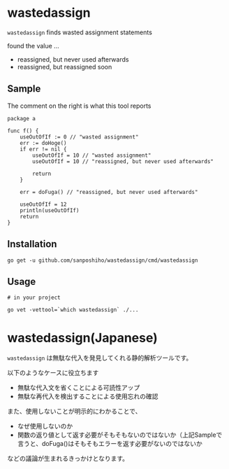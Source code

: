 # wastedassign
`wastedassign` finds wasted assignment statements

found the value ...

- reassigned, but never used afterwards
- reassigned, but reassigned soon

## Sample

The comment on the right is what this tool reports

```
package a

func f() {
	useOutOfIf := 0 // "wasted assignment"
	err := doHoge()
	if err != nil {
		useOutOfIf = 10 // "wasted assignment"
		useOutOfIf = 10 // "reassigned, but never used afterwards"

		return
	}
	
	err = doFuga() // "reassigned, but never used afterwards"
	
	useOutOfIf = 12
	println(useOutOfIf)
	return
}
```

## Installation

```
go get -u github.com/sanposhiho/wastedassign/cmd/wastedassign
```

## Usage

```
# in your project

go vet -vettool=`which wastedassign` ./...
```

# wastedassign(Japanese)
`wastedassign` は無駄な代入を発見してくれる静的解析ツールです。

以下のようなケースに役立ちます

- 無駄な代入文を省くことによる可読性アップ
- 無駄な再代入を検出することによる使用忘れの確認

また、使用しないことが明示的にわかることで、

- なぜ使用しないのか
- 関数の返り値として返す必要がそもそもないのではないか（上記Sampleで言うと、doFuga()はそもそもエラーを返す必要がないのではないか

などの議論が生まれるきっかけとなります。
